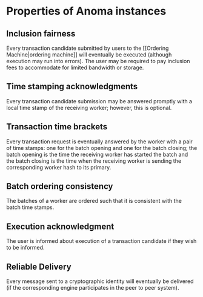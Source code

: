 # Properties of Anoma instances

## Inclusion fairness

Every transaction candidate submitted by users
to the [[Ordering Machine|ordering machine]]
will eventually be executed (although execution may run into errors).
The user may be required to pay inclusion fees
to accommodate for limited bandwidth or storage.

<!--
☝️ this is for v1 !!!
In v2,
we are going to have some relativized claims
-->

## Time stamping acknowledgments

Every transaction candidate submission may be answered promptly
with a local time stamp of the receiving worker;
however, this is optional.

## Transaction time brackets

Every transaction request is eventually answered by the worker
with a pair of time stamps:
one for the batch opening and one for the batch closing;
the batch opening is the time the receiving worker has started the batch
and
the batch closing is the time when the receiving worker is sending
the corresponding worker hash to its primary.

<!-- in v2, this will be more complicated -->

## Batch ordering consistency

The batches of a worker are ordered such
that it is consistent with the batch time stamps.

## Execution acknowledgment

The user is informed about execution of a transaction candidate
if they wish to be informed.

<!--
## Execution IO

<<The executor engines send themselves the new values of the key-value store.>>
-->

## Reliable Delivery

Every message sent to a cryptographic identity will
eventually be delivered
(if the corresponding engine participates in the peer to peer system).
